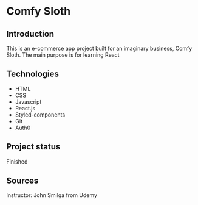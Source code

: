 # Comfy Sloth

## Introduction

This is an e-commerce app project built for an imaginary business, Comfy Sloth. The main purpose is for learning React

## Technologies

- HTML
- CSS
- Javascript
- React.js
- Styled-components
- Git
- Auth0

## Project status

Finished

## Sources

Instructor: John Smilga from Udemy
